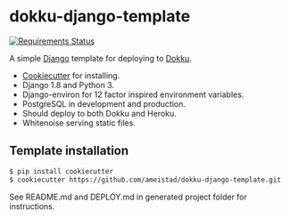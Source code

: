 # dokku-django-template  
[![Requirements Status](https://requires.io/github/ameistad/dokku-django-template/requirements.svg?branch=master)](https://requires.io/github/ameistad/dokku-django-template/requirements/?branch=master)

A simple [Django](http://www.djangoproject.com/ "Django project") template for deploying to [Dokku](http://progrium.viewdocs.io/dokku/ "Dokku documentation").


- [Cookiecutter](https://github.com/audreyr/cookiecutter "Cookiecutter project") for installing.
- Django 1.8 and Python 3.
- Django-environ for 12 factor inspired environment variables.
- PostgreSQL in development and production.
- Should deploy to both Dokku and Heroku.
- Whitenoise serving static files. 

## Template installation
```sh
$ pip install cookiecutter
$ cookiecutter https://github.com/ameistad/dokku-django-template.git
```

See README.md and DEPLOY.md in generated project folder for instructions.